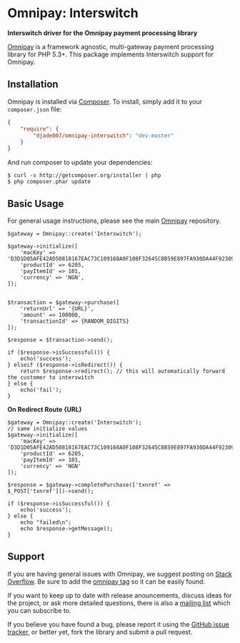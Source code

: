 # Omnipay: Interswitch

**Interswitch driver for the Omnipay payment processing library**


[Omnipay](https://github.com/omnipay/omnipay) is a framework agnostic, multi-gateway payment
processing library for PHP 5.3+. This package implements Interswitch support for Omnipay.

## Installation

Omnipay is installed via [Composer](http://getcomposer.org/). To install, simply add it
to your `composer.json` file:

```json
{
    "require": {
        "djade007/omnipay-interswitch": "dev-master"
    }
}
```

And run composer to update your dependencies:

    $ curl -s http://getcomposer.org/installer | php
    $ php composer.phar update


## Basic Usage

For general usage instructions, please see the main [Omnipay](https://github.com/omnipay/omnipay)
repository.
```
$gateway = Omnipay::create('Interswitch');

$gateway->initialize([
    'macKey' => 'D3D1D05AFE42AD50818167EAC73C109168A0F108F32645C8B59E897FA930DA44F9230910DAC9E20641823799A107A02068F7BC0F4CC41D2952E249552255710F',
    'productId' => 6205,
    'payItemId' => 101,
    'currency' => 'NGN',
]);


$transaction = $gateway->purchase([
    'returnUrl' => '{URL}',
    'amount' => 100000,
    'transactionId' => {RANDOM_DIGITS}
]);

$response = $transaction->send();

if ($response->isSuccessful()) {
    echo('success');
} elseif ($response->isRedirect()) {
    return $response->redirect(); // this will automatically forward the customer to interswitch
} else {
    echo('fail');
}
```

**On Redirect Route {URL}**
```
$gateway = Omnipay::create('Interswitch');
// same initialize values 
$gateway->initialize([
    'macKey' => 'D3D1D05AFE42AD50818167EAC73C109168A0F108F32645C8B59E897FA930DA44F9230910DAC9E20641823799A107A02068F7BC0F4CC41D2952E249552255710F',
    'productId' => 6205,
    'payItemId' => 101,
    'currency' => 'NGN'
]);

$response = $gateway->completePurchase(['txnref' => $_POST['txnref']])->send();

if ($response->isSuccessful()) {
    echo('success');
} else {
    echo "failed\n";
    echo $response->getMessage();
}
```


## Support

If you are having general issues with Omnipay, we suggest posting on
[Stack Overflow](http://stackoverflow.com/). Be sure to add the
[omnipay tag](http://stackoverflow.com/questions/tagged/omnipay) so it can be easily found.

If you want to keep up to date with release anouncements, discuss ideas for the project,
or ask more detailed questions, there is also a [mailing list](https://groups.google.com/forum/#!forum/omnipay) which
you can subscribe to.

If you believe you have found a bug, please report it using the [GitHub issue tracker](https://github.com/djade007/omnipay-interswitch/issues),
or better yet, fork the library and submit a pull request.
